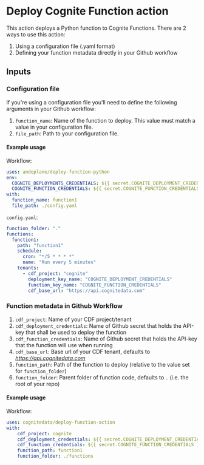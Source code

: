 # Deploy Cognite Function action
This action deploys a Python function to Cognite Functions.
There are 2 ways to use this action:
1. Using a configuration file (.yaml format)
2. Defining your function metadata directly in your Github workflow

## Inputs
### Configuration file
If you're using a configuration file you'll need to define the following arguments in your Github workflow:
1. `function_name`: Name of the function to deploy. This value must match a value in your configuration file.
2. `file_path`: Path to your configuration file.

#### Example usage
Workflow:
```yaml
uses: andeplane/deploy-function-python
env:
  COGNITE_DEPLOYMENTS_CREDENTIALS: ${{ secret.COGNITE_DEPLOYMENT_CREDENTIALS }}
  COGNITE_FUNCTION_CREDENTIALS: ${{ secret.COGNITE_FUNCTION_CREDENTIALS }}
with:
  function_name: function1
  file_path: ./config.yaml
```

`config.yaml`:
```yaml
function_folder: "."
functions:
  function1:
    path: "function1"
    schedule:
      cron: "*/5 * * * *"
      name: "Run every 5 minutes"
    tenants:
      - cdf_project: "cognite"
        deployment_key_name: "COGNITE_DEPLOYMENT_CREDENTIALS"
        function_key_name: "COGNITE_FUNCTION_CREDENTIALS"
        cdf_base_url: "https://api.cognitedata.com"
```


### Function metadata in Github Workflow
1. `cdf_project`: Name of your CDF project/tenant
2. `cdf_deployment_credentials`: Name of Github secret that holds the API-key that shall be used to deploy the function
3. `cdf_function_credentials`: Name of Github secret that holds the API-key that the function will use when running
4. `cdf_base_url`: Base url of your CDF tenant, defaults to _https://api.cognitedata.com_
5. `function_path`: Path of the function to deploy (relative to the value set for `function_folder`)
6. `function_folder`: Parent folder of function code, defaults to `.` (i.e. the root of your repo)


#### Example usage
Workflow:
```yaml
uses: cognitedata/deploy-function-action
with:
    cdf_project: cognite
    cdf_deployment_credentials: ${{ secret.COGNITE_DEPLOYMENT_CREDENTIALS }}
    cdf_function_credentials: ${{ secret.COGNITE_FUNCTION_CREDENTIALS }}
    function_path: function1
    function_folder: ./functions
```
